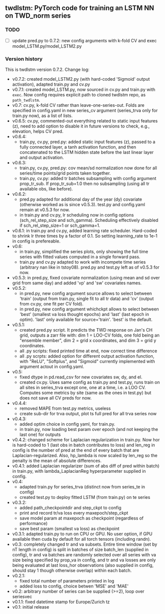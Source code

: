 twdlstm: PyTorch code for training an LSTM NN on TWD_norm series
----------------------------------------------------------------

### TODO
* [ ] update pred.py to 0.7.2: new config arguments with k-fold CV and exec model_LSTM.py/model_LSTM2.py


### Version history

This is twdlstm version 0.7.2. Change log:
* v0.7.2: created model_LSTM2.py (with hard-coded 'Sigmoid' output activation), adapted train.py and cv.py
* v0.7.1: created model_LSTM.py, now sourced in cv.py and train.py with `exec`. Now config requires explicit path to cloned twdlstm repo, as `path_twdlstm`.
* v0.7: cv.py, k-fold CV rather than leave-one-series-out. Folds are specified in config.yaml in new series_cv argument (series_trva only for train.py now), as a list of lists.
* v0.6.5: cv.py, commented-out everything related to static input features (z), need to add option to disable it in future versions to check, e.g., elevation, helps CV pred.
* v0.6.4:
  - train.py, cv.py, pred.py: added static input features (z), passed to a fully connected layer, a tanh activation function, and then concatenated to the LSTM hidden state before the last linear layer and output activation.
* v0.6.3:
  - train.py, cv.py, pred.py: cov mean/sd normalization now done for all series/time points/grid points taken together.
  - train.py, cv.py: added tr batches subsampling with config argument prop_tr_sub. If prop_tr_sub=1.0 then no subsampling (using all tr available obs, like before).
* v0.6.2:
  - pred.py adapted for additional day of the year (dy) covariate (otherwise worked as is since v0.5.3). test.py and config.yaml remain at v0.5.3 for now.
  - in train.py and cv.py, lr scheduling now in config options (sch_rel_step_size and sch_gamma). Scheduling effectively disabled if sch_rel_step_size=1 or sch_gamma=1.
* v0.6.1: in train.py and cv.py, added learning rate scheduler. Hard-coded to shrink lr three times by a factor of 0.1. So setting learning_rate to 1e-1 in config is prefereable.
* v0.6:
  - in train.py, simplified the series plots, only showing the full time series with fitted values computed in a single forward pass.
  - train.py and cv.py adapted to work with incompete time series (arbitrary nan like in tstoy08). pred.py and test.py left as of v0.5.3 for now.
* v0.5.3: in pred.py, fixed covariate normalization (using mean and sd over grid from same day) and added 'vp' and 'sw' covariates names.
* v0.5.2:
  - in pred.py, new config argument source allows to select between 'train' (output from train.py, single fit to all tr data) and 'cv' (output from cv.py, one fit per CV fold).
  - in pred.py, new config argument whichckpt allows to select between 'best' (smallest va loss thought epochs) and 'last' (last epoch in optim). 'last' only available for source='train'. 'best' is the default. 
* v0.5.1:
  - created pred.py script. It predicts the TWD response on Jan's CH grid, outputs a zarr file with: dim 1 = LOO-CV folds, one fold being an "ensemble member", dim 2 = grid x coordinates, and dim 3 = grid y coordinates.
  - all .py scripts: fixed printed time at end, now correct time difference
  - all .py scrpts: added option for different output activation function, with "ReLU", "Softplus", and "Sigmoid" currently implemented with argument actout in config.yaml.
* v0.5:
  - fixed dtype in pd.read_csv for new covariates sw, dy, and el.
  - created cv.py. Uses same config as train.py and test.py, runs train on all sites in series_trva except one, one at a time, i.e. a LOO CV. Computes some metrics by site (same as the ones in test.py) but does not save all CV preds for now.
* v0.4.4:
  - removed MAPE from test.py metrics, useless
  - create sub-dir for trva output, plot ts full pred for all trva series now
* v0.4.3:
  - added optim choice in config yaml, for train.py.
  - in train.py, now loading best param over epoch (and not keeping the last one) for outputs
* v0.4.2: changed scheme for Laplacian regularization in train.py. Now hor is hard-coded to 1 (last obs in batch contributes to loss) and len_reg in config is the number of pred at the end of every batch that are Laplacian-regularized. Also, hp_lambda is now scaled by len_reg so the penalty is the mean of absolute differences.
* v0.4.1: added Laplacian regularizer (sum of abs diff of pred within batch) in train.py, with lambda_LaplacianReg hyperparameter supplied in config.
* v0.4:
  - adapted train.py for series_trva (distinct now from series_te in config)
  - created test.py to deploy fitted LSTM (from train.py) on te series
* v0.3.2:
  - added path_checkpointdir and step_ckpt to config
  - print and record tr/va loss every maxepoch/step_ckpt
  - save model param at maxepoch as checkpoint (regardless of performance)
  - save best param (smallest va loss) as checkpoint
* v0.3.1: adapted train.py to run on CPU or GPU. No user option, if GPU available then cuda by default for all torch tensors (including randn).
* v0.3: completely changed tr and va subsets. Entire time window (set by nT length in config) is split in batches of size batch_len (supplied in config), tr and va batches are randomly selected over all series with va size being specified by prop_va in config, and tr and va losses are only being evaluated at last loss_hor observations (also supplied in config, should stay 1 though otherwise overlap) within each batch.
* v0.2.1:
  - fixed total number of parameters printed in log
  - added loss to config, choice betwen 'MSE' and 'MAE'
* v0.2: arbitrary number of series can be supplied (>=2), loop over seriesvec
* v0.1.1: fixed datetime stamp for Europe/Zurich tz
* v0.1: initial release
